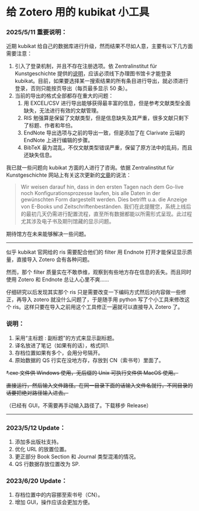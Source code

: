 # 给 Zotero 用的 kubikat 小工具

### 2025/5/11 重要说明：

近期 kubikat 给自己的数据库进行升级，然而结果不尽如人意，主要有以下几方面需要注意：

1. 引入了登录机制，并且不存在注册选项。依 Zentralinstitut für Kunstgeschichte 提供的[说明](https://www.zikg.eu/bibliothek/benutzung-und-service/bibliotheksausweis)，应该必须线下办理图书馆卡才能登录 kubikat。目前，如果要选择某一搜索结果的所有条目进行导出，就必须进行登录，否则只能按页导出（每页最多显示 50 条）。
2. 当前的导出的格式全部都存在重大的问题：
   1. 用 EXCEL/CSV 进行导出能够获得最丰富的信息，但是参考文献类型全面缺失，无法进行有效的文献管理。
   2. RIS 勉强算是保留了文献类型，但是信息缺失及其严重，很多文献只剩下了标题、作者和年份。
   3. EndNote 导出选项与之前的导出一致，但是添加了在 Clarivate 云端的 EndNote 上进行编辑的步骤。
   4. BibTeX 最为混乱，不仅文献类型错误严重，保留了原方法中的乱码，而且还缺失信息。

我已就一些问题向 kubikat 方面的人进行了咨询。依据 Zentralinstitut für Kunstgeschichte 网站上有关这次更新的[文章](https://www.zikg.eu/aktuelles/nachrichten/go-live-des-neuen-kubikat-katalogs)的说法：

>Wir weisen darauf hin, dass in den ersten Tagen nach dem Go-live noch Konfigurationsprozesse laufen, bis alle Daten in der gewünschten Form dargestellt werden. Dies betrifft u.a. die Anzeige von E-Books und Zeitschriftenbeständen.
>我们在此提醒您，系统上线后的最初几天仍需进行配置流程，直至所有数据都能以所需形式呈现。此过程尤其涉及电子书及期刊馆藏的显示问题。

期待馆方在未来能够解决一些问题。

---

似乎 kubikat 官网给的 ris 需要配合他们的 filter 用 Endnote 打开才能保证显示质量，直接导入 Zotero 会有各种问题。

然而，那个 filter 质量实在不敢恭维，观察到有些地方存在信息的丢失。而且同时使用 Zotero 和 Endnote 总让人心里不爽……

仔细研究以后发现其实那个 ris 只是需要改变一下编码方式然后对内容做一些修正，再导入 zotero 就没什么问题了，于是随手用 python 写了个小工具来修改这个 ris。这样只要在导入之前用这个工具修正一遍就可以直接导入 Zotero 了。

### 说明：

1. 采用“主标题 : 副标题”的方式来显示副标题。
2. 译名放进了笔记（如果有的话），格式同1.
3. 存档位置如果有多个，会用分号隔开。
4. 原始数据的 QS 行实在没地方存，存放到 CN（索书号）里面了。

~~*.exe 文件供 Windows 使用，无后缀的 Unix 可执行文件供 MacOS 使用。~~

~~直接运行，然后输入文件路径。在同一目录下面的话输入文件名就行，不同目录的话要把绝对路径输入进去。~~

（已经有 GUI，不需要再手动输入路径了。下载移步 Release）

---

### 2023/5/12 Update：

1. 添加多出版社支持。
2. 优化 URL 的放置位置。
3. 更正部分 Book Section 和 Journal 类型混淆的情况。
4. QS 行数据存放位置改为 SP.

### 2023/6/20 Update：

1. 存档位置中的内容挪至索书号（CN）。
2. 增加 GUI，操作应该会更加方便。